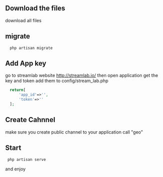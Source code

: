 ## Download the files 

download all files

## migrate

```
  php artisan migrate
```

## Add App key 

go to streamlab website http://streamlab.io/
then open application get the key and token add them to config/stream_lab.php

```php
  return[
      'app_id'=>'',
      'token'=>''
  ];
```

## Create Cahnnel

make sure you create public channel to your application call "geo"

## Start

```
 php artisan serve
```

and enjoy

